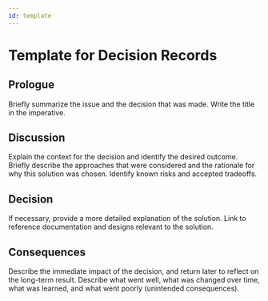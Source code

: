 ```yaml
---
id: template
---
```


# Template for Decision Records

## Prologue

Briefly summarize the issue and the decision that was made.
Write the title in the imperative.

## Discussion

Explain the context for the decision and identify the desired outcome.
Briefly describe the approaches that were considered and the rationale
for why this solution was chosen. Identify known risks and accepted
tradeoffs.

## Decision

If necessary, provide a more detailed explanation of the solution.
Link to reference documentation and designs relevant to the solution.

## Consequences

Describe the immediate impact of the decision, and return later to
reflect on the long-term result. Describe what went well, what was
changed over time, what was learned, and what went poorly (unintended
consequences).
